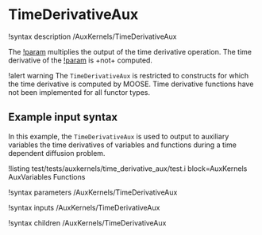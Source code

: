 # TimeDerivativeAux

!syntax description /AuxKernels/TimeDerivativeAux

The [!param](/AuxKernels/TimeDerivativeAux/factor) multiplies the output of the time derivative operation.
The time derivative of the [!param](/AuxKernels/TimeDerivativeAux/factor) is +not+ computed.

!alert warning
The `TimeDerivativeAux` is restricted to constructs for which the time derivative is computed by MOOSE. Time derivative
functions have not been implemented for all functor types.

## Example input syntax

In this example, the `TimeDerivativeAux` is used to output to auxiliary variables the time derivatives
of variables and functions during a time dependent diffusion problem.

!listing test/tests/auxkernels/time_derivative_aux/test.i block=AuxKernels AuxVariables Functions

!syntax parameters /AuxKernels/TimeDerivativeAux

!syntax inputs /AuxKernels/TimeDerivativeAux

!syntax children /AuxKernels/TimeDerivativeAux

